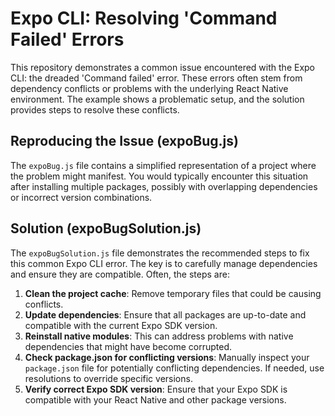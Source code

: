 # Expo CLI: Resolving 'Command Failed' Errors

This repository demonstrates a common issue encountered with the Expo CLI: the dreaded 'Command failed' error.  These errors often stem from dependency conflicts or problems with the underlying React Native environment.  The example shows a problematic setup, and the solution provides steps to resolve these conflicts.

## Reproducing the Issue (expoBug.js)

The `expoBug.js` file contains a simplified representation of a project where the problem might manifest.  You would typically encounter this situation after installing multiple packages, possibly with overlapping dependencies or incorrect version combinations.

## Solution (expoBugSolution.js)

The `expoBugSolution.js` file demonstrates the recommended steps to fix this common Expo CLI error.  The key is to carefully manage dependencies and ensure they are compatible. Often, the steps are:

1. **Clean the project cache**: Remove temporary files that could be causing conflicts.
2. **Update dependencies**: Ensure that all packages are up-to-date and compatible with the current Expo SDK version.
3. **Reinstall native modules**: This can address problems with native dependencies that might have become corrupted.
4. **Check package.json for conflicting versions**: Manually inspect your `package.json` file for potentially conflicting dependencies. If needed, use resolutions to override specific versions. 
5. **Verify correct Expo SDK version**: Ensure that your Expo SDK is compatible with your React Native and other package versions.